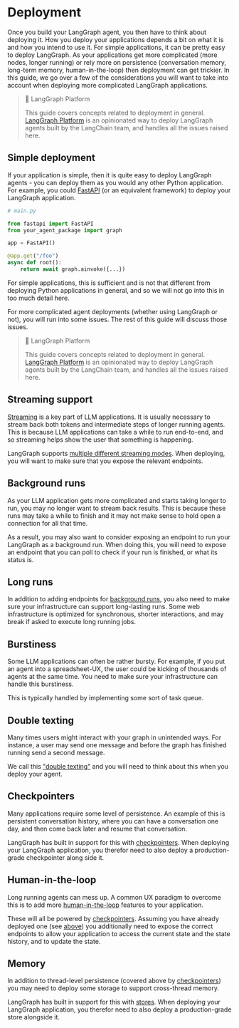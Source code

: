 # Deployment

Once you build your LangGraph agent, you then have to think about deploying it.
How you deploy your applications depends a bit on what it is and how you intend to use it.
For simple applications, it can be pretty easy to deploy LangGraph.
As your applications get more complicated (more nodes, longer running) or rely more on persistence (conversation memory, long-term memory, human-in-the-loop) then deployment can get trickier.
In this guide, we go over a few of the considerations you will want to take into account when deploying more complicated LangGraph applications.

> 📘 LangGraph Platform
>
> This guide covers concepts related to deployment in general. [LangGraph Platform](./langgraph_platform.md) is an opinionated way to deploy LangGraph agents built by the LangChain team, and handles all the issues raised here.

## Simple deployment

If your application is simple, then it is quite easy to deploy LangGraph agents - you can deploy them as you would any other Python application. For example, you could [FastAPI](https://fastapi.tiangolo.com/) (or an equivalent framework) to deploy your LangGraph application.

```python
# main.py

from fastapi import FastAPI
from your_agent_package import graph

app = FastAPI()

@app.get("/foo")
async def root():
    return await graph.ainvoke({...})
```

For simple applications, this is sufficient and is not that different from deploying Python applications in general, and so we will not go into this in too much detail here.

For more complicated agent deployments (whether using LangGraph or not), you will run into some issues. The rest of this guide will discuss those issues.

> 📘 LangGraph Platform
>
> This guide covers concepts related to deployment in general. [LangGraph Platform](./langgraph_platform.md) is an opinionated way to deploy LangGraph agents built by the LangChain team, and handles all the issues raised here.

## Streaming support

[Streaming](streaming.md) is a key part of LLM applications. It is usually necessary to stream back both tokens and intermediate steps of longer running agents. This is because LLM applications can take a while to run end-to-end, and so streaming helps show the user that something is happening.

LangGraph supports [multiple different streaming modes](streaming.md). When deploying, you will want to make sure that you expose the relevant endpoints.

## Background runs

As your LLM application gets more complicated and starts taking longer to run, you may no longer want to stream back results. This is because these runs may take a while to finish and it may not make sense to hold open a connection for all that time.

As a result, you may also want to consider exposing an endpoint to run your LangGraph as a background run. When doing this, you will need to expose an endpoint that you can poll to check if your run is finished, or what its status is.

## Long runs

In addition to adding endpoints for [background runs](#background-runs), you also need to make sure your infrastructure can support long-lasting runs. Some web infrastructure is optimized for synchronous, shorter interactions, and may break if asked to execute long running jobs.

## Burstiness

Some LLM applications can often be rather bursty. For example, if you put an agent into a spreadsheet-UX, the user could be kicking of thousands of agents at the same time. You need to make sure your infrastructure can handle this burstiness.

This is typically handled by implementing some sort of task queue.

## Double texting

Many times users might interact with your graph in unintended ways. For instance, a user may send one message and before the graph has finished running send a second message.

We call this ["double texting"](double_texting.md) and you will need to think about this when you deploy your agent.

## Checkpointers

Many applications require some level of persistence. An example of this is persistent conversation history, where you can have a conversation one day, and then come back later and resume that conversation.

LangGraph has built in support for this with [checkpointers](persistence.md#checkpoints). When deploying your LangGraph application, you therefor need to also deploy a production-grade checkpointer along side it.


## Human-in-the-loop

Long running agents can mess up. A common UX paradigm to overcome this is to add more [human-in-the-loop](human_in_the_loop.md) features to your application.

These will all be powered by [checkpointers](persistence.md#checkpoints). Assuming you have already deployed one (see [above](#checkpointers)) you additionally need to expose the correct endpoints to allow your application to access the current state and the state history, and to update the state.


## Memory

In addition to thread-level persistence (covered above by [checkpointers](#checkpointers)) you may need to deploy some storage to support cross-thread memory.

LangGraph has built in support for this with [stores](persistence.md#memory-store). When deploying your LangGraph application, you therefor need to also deploy a production-grade store alongside it.